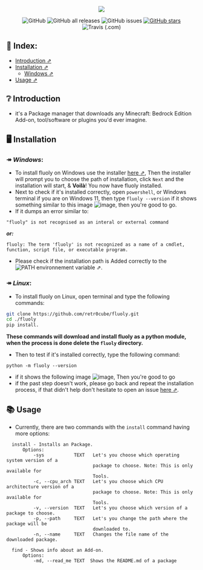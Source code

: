 
<p align="center">
  <img src="https://user-images.githubusercontent.com/61835816/145718141-78fe305a-0017-4539-bd02-3dd5c1f5a51a.png"/>
</p>


<div align="center">
 <img alt="GitHub" src="https://img.shields.io/github/license/retr0cube/fluoly?logo=github&style=for-the-badge">
 <img alt="GitHub all releases" src="https://img.shields.io/github/downloads/retr0cube/fluoly/total?color=gree&logo=Markdown&style=for-the-badge"> 
 <img alt="GitHub issues" src="https://img.shields.io/github/issues/retr0cube/fluoly?color=yellow&logo=GitHub%20Actions&logoColor=white&style=for-the-badge">
 <a href="https://github.com/retr0cube/fluoly/stargazers"><img alt="GitHub stars" src="https://img.shields.io/github/stars/retr0cube/fluoly?logo=Riseup&style=for-the-badge"></a>
  <img alt="Travis (.com)" src="https://img.shields.io/travis/com/retr0cube/fluoly?logo=travis&logoColor=white&style=for-the-badge">
</div>



## 🔖 Index:
- [Introduction ⇗](https://github.com/retr0cube/fluoly#-introduction)
- [Installation ⇗](https://github.com/retr0cube/fluoly#-installation)
     - [Windows ⇗](https://github.com/retr0cube/fluoly#windows)
- [Usage ⇗](https://github.com/retr0cube/fluoly#usage)
## ❔ Introduction
- it's a Package manager that downloads any Minecraft: Bedrock Edition Add-on, tool/software or plugins you'd ever imagine.
## 🖥 Installation
### ↠ _Windows_:
- To install fluoly on Windows use the installer [here ⇗](https://github.com/retr0cube/fluoly/releases/latest),
  Then the installer will prompt you to choose the path of installation, click `Next` and the installation will start, & **Voilà**! You now have fluoly installed.
- Next to check if it's installed correctly, open `powershell`, or Windows terminal if you are on Windows 11, then type `fluoly --version` if it shows something similar to this image ![image](https://user-images.githubusercontent.com/61835816/145718519-aa54831b-9a57-4bb6-b52a-1bf53c20db08.png), then you're good to go. 
- If it dumps an error similar to: 
```
"fluoly" is not recognised as an interal or external command
```
***or:***
```
fluoly: The term 'fluoly' is not recognized as a name of a cmdlet, function, script file, or executable program.
```
- Please check if the installation path is Added correctly to the ![PATH environnement variable ⇗]("https://www.architectryan.com/2018/08/31/how-to-change-environment-variables-on-windows-10").

### ↠ _Linux_:
- To install fluoly on Linux, open terminal and type the following commands:
```bash
git clone https://github.com/retr0cube/fluoly.git
cd ./fluoly
pip install.
```
**These commands will download and install fluoly as a python module, when the process is done delete the `fluoly` directory.**

- Then to test if it's installed correctly, type the following command:
```
python -m fluoly --version
```
- if it shows the following image ![image](https://user-images.githubusercontent.com/61835816/145718519-aa54831b-9a57-4bb6-b52a-1bf53c20db08.png), Then you're good to go 
- if the past step doesn't work, please go back and repeat the installation process, if that didn't help don't hesitate to open an issue [here ⇗](https://github.com/retr0cube/fluoly/issues). 

## 📚 Usage
- Currently, there are two commands with the `install` command having more options: 
```
  install - Installs an Package.
      Options:
          -sys           TEXT   Let's you choose which operating system version of a
                                package to choose. Note: This is only available for
                                Tools.
          -c, --cpu_arch TEXT   Let's you choose which CPU architecture version of a
                                package to choose. Note: This is only available for
                                Tools.
          -v, --version  TEXT   Let's you choose which version of a package to choose.
          -p, --path     TEXT   Let's you change the path where the package will be
                                downloaded to.
          -n, --name     TEXT   Changes the file name of the downloaded package.
```

```
  find - Shows info about an Add-on. 
      Options:
          -md, --read_me TEXT  Shows the README.md of a package
  
```

